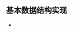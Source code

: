 <!--
 * @Author: 27
 * @LastEditors: 27
 * @Date: 2020-03-01 17:43:04
 * @LastEditTime: 2020-03-02 03:24:19
 * @FilePath: /Algorithms_Note/数据结构与算法基础学习/learn_datastructure_algorithm.md
 * @description: type some description
 -->
## 基本数据结构实现
- []()

